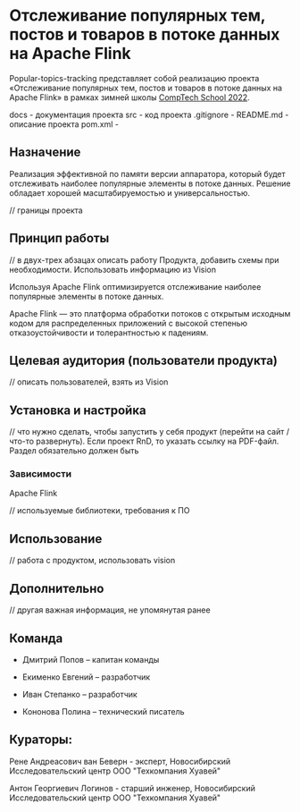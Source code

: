 
# Отслеживание популярных тем, постов и товаров в потоке данных на Apache Flink

Popular-topics-tracking представляет собой реализацию проекта «Отслеживание популярных тем, постов и товаров в потоке данных на Apache Flink» в рамках зимней школы [CompTech School 2022](https://comptechschool.com/).

docs - документация проекта
src - код проекта
.gitignore - 
README.md - описание проекта
pom.xml - 

## Назначение

Реализация эффективной по памяти версии аппаратора, который будет отслеживать наиболее популярные элементы в потоке данных. Решение обладает хорошей масштабируемостью и универсальностью.

// границы проекта

## Принцип работы

// в двух-трех абзацах описать работу Продукта, добавить схемы при необходимости. Использовать информацию из Vision

Используя Apache Flink оптимизируется отслеживание наиболее популярные элементы в потоке данных.


Apache Flink — это платформа обработки потоков с открытым исходным кодом для распределенных приложений с высокой степенью отказоустойчивости и толерантностью к падениям.

## Целевая аудитория (пользователи продукта)

// описать пользователей, взять из Vision

## Установка и настройка

// что нужно сделать, чтобы запустить у себя продукт (перейти на сайт / что-то развернуть). Если проект RnD, то указать ссылку на PDF-файл. Раздел обязательно должен быть

### Зависимости

Apache Flink

// используемые библиотеки, требования к ПО

## Использование

// работа с продуктом, использовать vision

## Дополнительно

// другая важная информация, не упомянутая ранее

## Команда

- Дмитрий Попов – капитан команды

- Екименко Евгений – разработчик

- Иван Степанко – разработчик

- Кононова Полина – технический писатель

## Кураторы: 

Рене Андреасович ван Беверн - эксперт, Новосибирский Исследовательский центр ООО "Техкомпания Хуавей"

Антон Георгиевич Логинов - старший инженер, Новосибирский Исследовательский центр ООО "Техкомпания Хуавей"
